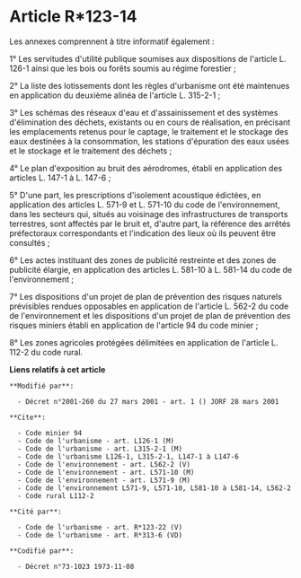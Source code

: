 # Article R*123-14

Les annexes comprennent à titre informatif également :

1° Les servitudes d'utilité publique soumises aux dispositions de l'article L. 126-1 ainsi que les bois ou forêts soumis au
régime forestier ;

2° La liste des lotissements dont les règles d'urbanisme ont été maintenues en application du deuxième alinéa de l'article L.
315-2-1 ;

3° Les schémas des réseaux d'eau et d'assainissement et des systèmes d'élimination des déchets, existants ou en cours de
réalisation, en précisant les emplacements retenus pour le captage, le traitement et le stockage des eaux destinées à la
consommation, les stations d'épuration des eaux usées et le stockage et le traitement des déchets ;

4° Le plan d'exposition au bruit des aérodromes, établi en application des articles L. 147-1 à L. 147-6 ;

5° D'une part, les prescriptions d'isolement acoustique édictées, en application des articles L. 571-9 et L. 571-10 du code
de l'environnement, dans les secteurs qui, situés au voisinage des infrastructures de transports terrestres, sont affectés
par le bruit et, d'autre part, la référence des arrêtés préfectoraux correspondants et l'indication des lieux où ils peuvent
être consultés ;

6° Les actes instituant des zones de publicité restreinte et des zones de publicité élargie, en application des articles L.
581-10 à L. 581-14 du code de l'environnement ;

7° Les dispositions d'un projet de plan de prévention des risques naturels prévisibles rendues opposables en application de
l'article L. 562-2 du code de l'environnement et les dispositions d'un projet de plan de prévention des risques miniers
établi en application de l'article 94 du code minier ;

8° Les zones agricoles protégées délimitées en application de l'article L. 112-2 du code rural.

**Liens relatifs à cet article**

	**Modifié par**:

	  - Décret n°2001-260 du 27 mars 2001 - art. 1 () JORF 28 mars 2001

	**Cite**:

	  - Code minier 94
	  - Code de l'urbanisme - art. L126-1 (M)
	  - Code de l'urbanisme - art. L315-2-1 (M)
	  - Code de l'urbanisme L126-1, L315-2-1, L147-1 à L147-6
	  - Code de l'environnement - art. L562-2 (V)
	  - Code de l'environnement - art. L571-10 (M)
	  - Code de l'environnement - art. L571-9 (M)
	  - Code de l'environnement L571-9, L571-10, L581-10 à L581-14, L562-2
	  - Code rural L112-2

	**Cité par**:

	  - Code de l'urbanisme - art. R*123-22 (V)
	  - Code de l'urbanisme - art. R*313-6 (VD)

	**Codifié par**:

	  - Décret n°73-1023 1973-11-08
